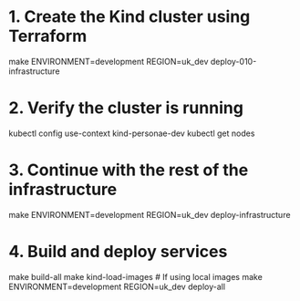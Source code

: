 # 1. Create the Kind cluster using Terraform
make ENVIRONMENT=development REGION=uk_dev deploy-010-infrastructure

# 2. Verify the cluster is running
kubectl config use-context kind-personae-dev
kubectl get nodes

# 3. Continue with the rest of the infrastructure
make ENVIRONMENT=development REGION=uk_dev deploy-infrastructure

# 4. Build and deploy services
make build-all
make kind-load-images  # If using local images
make ENVIRONMENT=development REGION=uk_dev deploy-all